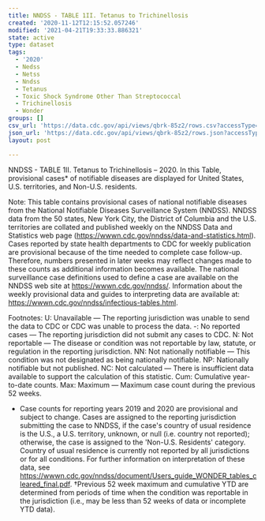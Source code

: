 ```yaml
---
title: NNDSS - TABLE 1II. Tetanus to Trichinellosis
created: '2020-11-12T12:15:52.057246'
modified: '2021-04-21T19:33:33.886321'
state: active
type: dataset
tags:
  - '2020'
  - Nedss
  - Netss
  - Nndss
  - Tetanus
  - Toxic Shock Syndrome Other Than Streptococcal
  - Trichinellosis
  - Wonder
groups: []
csv_url: 'https://data.cdc.gov/api/views/qbrk-85z2/rows.csv?accessType=DOWNLOAD'
json_url: 'https://data.cdc.gov/api/views/qbrk-85z2/rows.json?accessType=DOWNLOAD'
layout: post

---
```

NNDSS - TABLE 1II. Tetanus to Trichinellosis – 2020. In this Table, provisional cases* of notifiable diseases are displayed for United States, U.S. territories, and Non-U.S. residents.

Note:
This table contains provisional cases of national notifiable diseases from the National Notifiable Diseases Surveillance System (NNDSS). NNDSS data from the 50 states, New York City, the District of Columbia and the U.S. territories are collated and published weekly on the NNDSS Data and Statistics web page (https://wwwn.cdc.gov/nndss/data-and-statistics.html). Cases reported by state health departments to CDC for weekly publication are provisional because of the time needed to complete case follow-up. Therefore, numbers presented in later weeks may reflect changes made to these counts as additional information becomes available. The national surveillance case definitions used to define a case are available on the NNDSS web site at https://wwwn.cdc.gov/nndss/. Information about the weekly provisional data and guides to interpreting data are available at: https://wwwn.cdc.gov/nndss/infectious-tables.html.

Footnotes:
U: Unavailable — The reporting jurisdiction was unable to send the data to CDC or CDC was unable to process the data.
-: No reported cases — The reporting jurisdiction did not submit any cases to CDC.
N: Not reportable — The disease or condition was not reportable by law, statute, or regulation in the reporting jurisdiction.
NN: Not nationally notifiable — This condition was not designated as being nationally notifiable.
NP: Nationally notifiable but not published.
NC: Not calculated — There is insufficient data available to support the calculation of this statistic.
Cum: Cumulative year-to-date counts.
Max: Maximum — Maximum case count during the previous 52 weeks.
* Case counts for reporting years 2019 and 2020 are provisional and subject to change. Cases are assigned to the reporting jurisdiction submitting the case to NNDSS, if the case's country of usual residence is the U.S., a U.S. territory, unknown, or null (i.e. country not reported); otherwise, the case is assigned to the 'Non-U.S. Residents' category. Country of usual residence is currently not reported by all jurisdictions or for all conditions. For further information on interpretation of these data, see https://wwwn.cdc.gov/nndss/document/Users_guide_WONDER_tables_cleared_final.pdf.
†Previous 52 week maximum and cumulative YTD are determined from periods of time when the condition was reportable in the jurisdiction (i.e., may be less than 52 weeks of data or incomplete YTD data).
